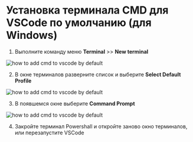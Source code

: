 # Установка терминала CMD для VSCode по умолчанию (для Windows)

1. Выполните команду меню **Terminal** >> **New terminal**

![how to add cmd to vscode by default](assets/img/vscode-cmd/1.png)

2. В окне терминалов разверните список и выберите **Select Default Profile**

![how to add cmd to vscode by default](assets/img/vscode-cmd/2.png)

3. В появшемся окне выберите **Command Prompt**

![how to add cmd to vscode by default](assets/img/vscode-cmd/3.png)

4. Закройте терминал Powershall и откройте заново окно терминалов, или перезапустите VSCode
